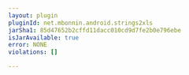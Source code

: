 ```yaml
---
layout: plugin
pluginId: net.mbonnin.android.strings2xls
jarSha1: 85d47652b2cffd11dacc010cd9d7fe2b0e796ebe
isJarAvailable: true
error: NONE
violations: []

---
```

